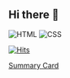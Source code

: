 ## Hi there 👋

![HTML](https://img.shields.io/badge/HTML-E34F26?style=flat&logo=html5&logoColor=white)
![CSS](https://img.shields.io/badge/CSS-1572B6?style=flat&logo=css3&logoColor=white)


[![Hits](https://hits.seeyoufarm.com/api/count/incr/badge.svg?url=https%3A%2F%2Fgithub.com%2Fnewfly101%2Fhit-counter&count_bg=%23F97580&title_bg=%23555555&icon=git.svg&icon_color=%23E7E7E7&title=Git&edge_flat=false)](https://hits.seeyoufarm.com)

[Summary Card](https://raw.githubusercontent.com/newfly101/github-commit-time/main/profile-summary-card-output/README.md)

<!--
**newfly101/newfly101** is a ✨ _special_ ✨ repository because its `README.md` (this file) appears on your GitHub profile.

git hub 조회/방문 기록 표기
https://hits.seeyoufarm.com/

commit 시간대 (gist)
id = a6077db117f9b1a259ec7bc5c7924240

Here are some ideas to get you started:



- 🔭 I’m currently working on ...
- 🌱 I’m currently learning ...
- 👯 I’m looking to collaborate on ...
- 🤔 I’m looking for help with ...
- 💬 Ask me about ...
- 📫 How to reach me: ...
- 😄 Pronouns: ...
- ⚡ Fun fact: ...
-->
